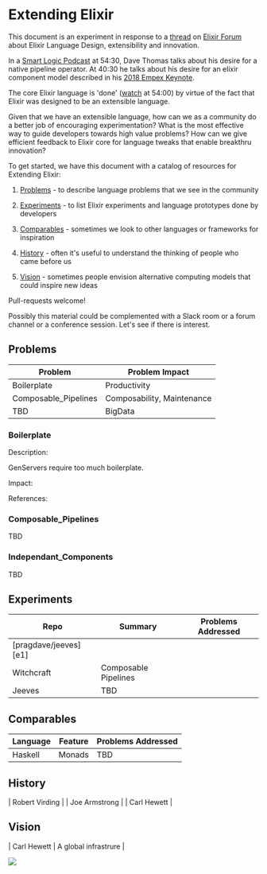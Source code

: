 # Extending Elixir

This document is an experiment in response to a [thread][1] on [Elixir Forum][2]
about Elixir Language Design, extensibility and innovation.

In a [Smart Logic Podcast][3] at 54:30, Dave Thomas talks about his desire for
a native pipeline operator.  At 40:30 he talks about his desire for an elixir
component model described in his [2018 Empex Keynote][4].

The core Elixir language is 'done' ([watch][5] at 54:00) by virtue of the fact
that Elixir was designed to be an extensible language.

Given that we have an extensible language, how can we as a community do a
better job of encouraging experimentation?  What is the most effective way to
guide developers towards high value problems?  How can we give efficient
feedback to Elixir core for language tweaks that enable breakthru innovation?  

[1]: tbd
[2]: tbd
[3]: tbd
[4]: tbd
[5]: tbd

To get started, we have this document with a catalog of resources for Extending
Elixir:

1. [Problems](#Problems) - to describe language problems that we see in the
community

2. [Experiments](#Experiments) - to list Elixir experiments and language
prototypes done by developers

3. [Comparables](#Comparables) - sometimes we look to other languages or
frameworks for inspiration

4. [History](#History) - often it's useful to understand the thinking of people
who came before us

5. [Vision](#Vision) - sometimes people envision alternative computing models
that could inspire new ideas

Pull-requests welcome!

Possibly this material could be complemented with a Slack room or a forum
channel or a conference session.  Let's see if there is interest.

## Problems

| Problem              | Problem Impact             |
|----------------------|----------------------------|
| Boilerplate          | Productivity               |
| Composable_Pipelines | Composability, Maintenance |
| TBD                  | BigData                    |

### Boilerplate

Description:

GenServers require too much boilerplate.  

Impact:

References:

### Composable_Pipelines

TBD

### Independant_Components

TBD

## Experiments

| Repo                  | Summary              | Problems Addressed |
|-----------------------|----------------------|--------------------|
| [pragdave/jeeves][e1] |                      |                    |
| Witchcraft            | Composable Pipelines |                    |
| Jeeves                | TBD                  |                    |

## Comparables

| Language | Feature | Problems Addressed |
|----------|---------|--------------------|
| Haskell  | Monads  | TBD                |

## History

| Robert Virding |
| Joe Armstrong  |
| Carl Hewett    |

## Vision

| Carl Hewett | A global infrastrure |


![](https://badger.casmacc.net/png0/742404?path=NA)
